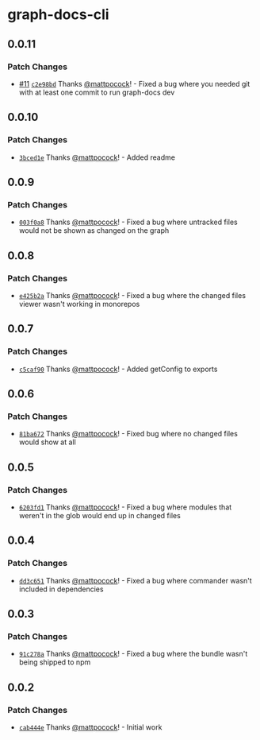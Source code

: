 # graph-docs-cli

## 0.0.11

### Patch Changes

- [#11](https://github.com/mattpocock/graph-docs-cli/pull/11) [`c2e98bd`](https://github.com/mattpocock/graph-docs-cli/commit/c2e98bd723e794b8c4e2ebd9fa6d03297c15c738) Thanks [@mattpocock](https://github.com/mattpocock)! - Fixed a bug where you needed git with at least one commit to run graph-docs dev

## 0.0.10

### Patch Changes

- [`3bced1e`](https://github.com/mattpocock/graph-docs-cli/commit/3bced1efdecb0664a792503e6189efbdc6aa5dda) Thanks [@mattpocock](https://github.com/mattpocock)! - Added readme

## 0.0.9

### Patch Changes

- [`003f0a8`](https://github.com/mattpocock/graph-docs-cli/commit/003f0a8f46b618c53154fe4725f8095660a9bd1b) Thanks [@mattpocock](https://github.com/mattpocock)! - Fixed a bug where untracked files would not be shown as changed on the graph

## 0.0.8

### Patch Changes

- [`e425b2a`](https://github.com/mattpocock/graph-docs-cli/commit/e425b2ace4d14841144f872e2d6b87aff556d400) Thanks [@mattpocock](https://github.com/mattpocock)! - Fixed a bug where the changed files viewer wasn't working in monorepos

## 0.0.7

### Patch Changes

- [`c5caf90`](https://github.com/mattpocock/graph-docs-cli/commit/c5caf90bb4c19b2b16041ad44238ecbb1f414b2c) Thanks [@mattpocock](https://github.com/mattpocock)! - Added getConfig to exports

## 0.0.6

### Patch Changes

- [`81ba672`](https://github.com/mattpocock/graph-docs-cli/commit/81ba672d76c39b34fd2ad5fb4c04f5807e1f6e69) Thanks [@mattpocock](https://github.com/mattpocock)! - Fixed bug where no changed files would show at all

## 0.0.5

### Patch Changes

- [`6203fd1`](https://github.com/mattpocock/graph-docs-cli/commit/6203fd1cc3b3ed90ceea198c2b5ed309b140a101) Thanks [@mattpocock](https://github.com/mattpocock)! - Fixed a bug where modules that weren't in the glob would end up in changed files

## 0.0.4

### Patch Changes

- [`dd3c651`](https://github.com/mattpocock/graph-docs-cli/commit/dd3c651f35acf7dcf5f6365a082f4de029607041) Thanks [@mattpocock](https://github.com/mattpocock)! - Fixed a bug where commander wasn't included in dependencies

## 0.0.3

### Patch Changes

- [`91c278a`](https://github.com/mattpocock/graph-docs-cli/commit/91c278a21e30ea1656c4f71e419dd837503a518e) Thanks [@mattpocock](https://github.com/mattpocock)! - Fixed a bug where the bundle wasn't being shipped to npm

## 0.0.2

### Patch Changes

- [`cab444e`](https://github.com/mattpocock/graph-docs-cli/commit/cab444ef653b08ddfd008bc35183781aac8f793b) Thanks [@mattpocock](https://github.com/mattpocock)! - Initial work
